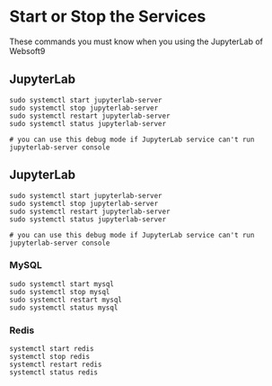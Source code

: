 # Start or Stop the Services

These commands you must know when you using the JupyterLab of Websoft9

## JupyterLab

```shell
sudo systemctl start jupyterlab-server
sudo systemctl stop jupyterlab-server
sudo systemctl restart jupyterlab-server
sudo systemctl status jupyterlab-server

# you can use this debug mode if JupyterLab service can't run
jupyterlab-server console
```

## JupyterLab

```shell
sudo systemctl start jupyterlab-server
sudo systemctl stop jupyterlab-server
sudo systemctl restart jupyterlab-server
sudo systemctl status jupyterlab-server

# you can use this debug mode if JupyterLab service can't run
jupyterlab-server console
```

### MySQL

```shell
sudo systemctl start mysql
sudo systemctl stop mysql
sudo systemctl restart mysql
sudo systemctl status mysql
```

### Redis

```shell
systemctl start redis
systemctl stop redis
systemctl restart redis
systemctl status redis
```